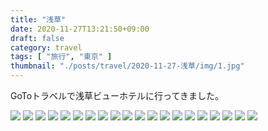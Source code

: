 ```yaml
---
title: "浅草"
date: 2020-11-27T13:21:50+09:00
draft: false
category: travel
tags: [ "旅行", "東京" ]
thumbnail: "./posts/travel/2020-11-27-浅草/img/1.jpg"
---
```

GoToトラベルで浅草ビューホテルに行ってきました。  
<!--more-->
![](./img/1.jpg)
![](./img/2.jpg)
![](./img/3.jpg)
![](./img/4.jpg)
![](./img/5.jpg)
![](./img/6.jpg)
![](./img/7.jpg)
![](./img/8.jpg)
![](./img/9.jpg)
![](./img/10.jpg)
![](./img/11.jpg)
![](./img/12.jpg)
![](./img/13.jpg)
![](./img/14.jpg)
![](./img/15.jpg)
![](./img/16.jpg)
![](./img/17.jpg)
![](./img/18.jpg)
![](./img/19.jpg)
![](./img/20.jpg)